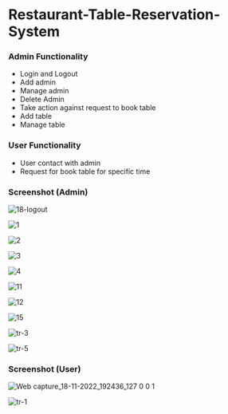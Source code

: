 # Restaurant-Table-Reservation-System

### Admin Functionality
- Login and Logout
- Add admin
- Manage admin
- Delete Admin
- Take action against request to book table
- Add table
- Manage table

### User Functionality
- User contact with admin
- Request for book table for specific time

### Screenshot (Admin)

![18-logout](https://user-images.githubusercontent.com/97233515/202719956-6f11e4c3-ab07-4ac7-a7d6-eeb58445ef58.PNG)

![1](https://user-images.githubusercontent.com/97233515/202720135-4dce45c6-62e6-42cd-8a3b-cd59ef77bf3a.PNG)

![2](https://user-images.githubusercontent.com/97233515/202720148-c5f923e8-0224-4fe1-b8a1-800e937d0ef6.PNG)

![3](https://user-images.githubusercontent.com/97233515/202720163-2ca67c3b-af4a-486b-a3d8-b67fe4791627.PNG)

![4](https://user-images.githubusercontent.com/97233515/202720172-aa10230d-4d9e-4071-b1fc-4dbcf52ab752.PNG)

![11](https://user-images.githubusercontent.com/97233515/202720299-a5546267-2491-4eba-b18a-d71ea6e9a3ed.PNG)

![12](https://user-images.githubusercontent.com/97233515/202720375-3127a66d-74a4-4fe6-986f-5a342a0fd4b9.PNG)

![15](https://user-images.githubusercontent.com/97233515/202720385-9334a476-08d1-4b30-8e10-b6cb4f598a45.PNG)

![tr-3](https://user-images.githubusercontent.com/97233515/202721959-639b52d6-9f0c-43bf-b3a4-1643cda1f306.PNG)

![tr-5](https://user-images.githubusercontent.com/97233515/202722030-46fd6646-3fdd-4693-b4ee-5b62d0e5cfea.PNG)


### Screenshot (User)

![Web capture_18-11-2022_192436_127 0 0 1](https://user-images.githubusercontent.com/97233515/202721022-c4346845-6f00-490b-80ec-89bece4c7022.jpeg)

![tr-1](https://user-images.githubusercontent.com/97233515/202721554-8626a40c-5e5b-468d-a32e-8e0712b15f1c.PNG)


